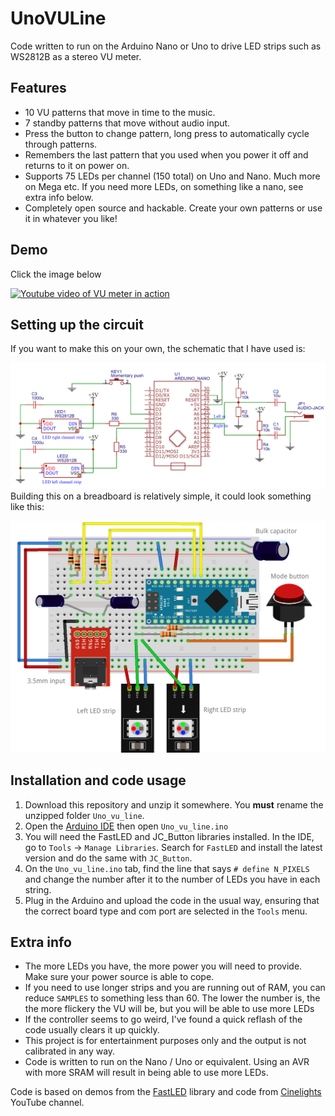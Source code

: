 # UnoVULine
Code written to run on the Arduino Nano or Uno to drive LED strips such as WS2812B as a stereo VU meter.

## Features
- 10 VU patterns that move in time to the music.
- 7 standby patterns that move without audio input.
- Press the button to change pattern, long press to automatically cycle through patterns.
- Remembers the last pattern that you used when you power it off and returns to it on power on.
- Supports 75 LEDs per channel (150 total) on Uno and Nano. Much more on Mega etc. If you need more LEDs, on something like a nano, see extra info below.
- Completely open source and hackable. Create your own patterns or use it in whatever you like!

## Demo
Click the image below 

[![Youtube video of VU meter in action](http://img.youtube.com/vi/jhyUqx6inwI/0.jpg)](https://www.youtube.com/watch?v=jhyUqx6inwI)

## Setting up the circuit
If you want to make this on your own, the schematic that I have used is:

![Wiring schematic](Uno_vu_line_schem.png?)
Building this on a breadboard is relatively simple, it could look something like this:

![Breadboard image](VUbreadboard.png?)

## Installation and code usage
1. Download this repository and unzip it somewhere. You **must** rename the unzipped folder `Uno_vu_line`.
2. Open the [Arduino IDE](https://www.arduino.cc/en/Main/Software) then open `Uno_vu_line.ino`
3. You will need the FastLED and JC_Button libraries installed. In the IDE, go to `Tools` -> `Manage Libraries`. Search for `FastLED` and install the latest version and do the same with `JC_Button`.
4. On the `Uno_vu_line.ino` tab, find the line that says `# define N_PIXELS` and change the number after it to the number of LEDs you have in each string.
6. Plug in the Arduino and upload the code in the usual way, ensuring that the correct board type and com port are selected in the `Tools` menu.

## Extra info
- The more LEDs you have, the more power you will need to provide. Make sure your power source is able to cope.
- If you need to use longer strips and you are running out of RAM, you can reduce `SAMPLES` to something less than 60. The lower the number is, the the more flickery the VU will be, but you will be able to use more LEDs
- If the controller seems to go weird, I've found a quick reflash of the code usually clears it up quickly.
- This project is for entertainment purposes only and the output is not calibrated in any way.
- Code is written to run on the Nano / Uno or equivalent. Using an AVR with more SRAM will result in being able to use more LEDs.

Code is based on demos from the [FastLED](http://fastled.io/) library and code from [Cinelights](https://www.youtube.com/channel/UCOG6Bi2kvpDa1c8gHWZI5CQ) YouTube channel.
